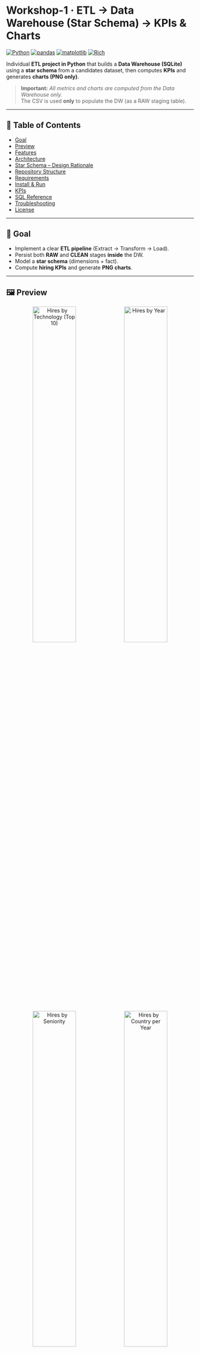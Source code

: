 # Workshop-1 · ETL → Data Warehouse (Star Schema) → KPIs & Charts

[![Python](https://img.shields.io/badge/Python-3.10%2B-3776AB)](https://www.python.org/)
[![pandas](https://img.shields.io/badge/pandas-2.x-150458)](https://pandas.pydata.org/)
[![matplotlib](https://img.shields.io/badge/matplotlib-3.x-11557c)](https://matplotlib.org/)
[![Rich](https://img.shields.io/badge/Rich-Console_Formatting-3fb950)](https://github.com/Textualize/rich)

Individual **ETL project in Python** that builds a **Data Warehouse (SQLite)** using a **star schema** from a candidates dataset, then computes **KPIs** and generates **charts (PNG only)**.

> **Important:** *All metrics and charts are computed from the Data Warehouse only.*  
> The CSV is used **only** to populate the DW (as a RAW staging table).

---

## 🧭 Table of Contents
- [Goal](#goal)
- [Preview](#preview)
- [Features](#features)
- [Architecture](#architecture)
- [Star Schema – Design Rationale](#star-schema--design-rationale)
- [Repository Structure](#repository-structure)
- [Requirements](#requirements)
- [Install & Run](#install--run)
- [KPIs](#kpis)
- [SQL Reference](#sql-reference)
- [Troubleshooting](#troubleshooting)
- [License](#license)

---

## 🎯 Goal
- Implement a clear **ETL pipeline** (Extract → Transform → Load).
- Persist both **RAW** and **CLEAN** stages **inside** the DW.
- Model a **star schema** (dimensions + fact).
- Compute **hiring KPIs** and generate **PNG charts**.

---

## 🖼️ Preview

<p align="center">
  <img src="visuals/contrataciones_tecnologia.png" alt="Hires by Technology (Top 10)" width="48%" />
  <img src="visuals/contrataciones_anio.png" alt="Hires by Year" width="48%" />
</p>
<p align="center">
  <img src="visuals/contrataciones_seniority.png" alt="Hires by Seniority" width="48%" />
  <img src="visuals/contrataciones_pais_anio.png" alt="Hires by Country per Year" width="48%" />
</p>

> The `visuals/` folder is generated by `main.py` and contains all PNG charts.

---

## ✨ Features
- **DW-driven analytics:** KPIs/charts query **SQLite** (not the CSV).
- **RAW staging** in DW: exact CSV snapshot → `RawCandidates`.
- **CLEAN** in DW: normalized/typed dataset → `CleanCandidates`.
- **Star schema** in DW: `Dim*` + `FactHires`.
- **Console KPIs** with **Rich**.
- **PNG charts** with **Matplotlib** → `visuals/`.

---

## 🏗️ Architecture

### Data Flow
```mermaid
flowchart LR
  A["CSV: data/candidates.csv"];
  B["RawCandidates (DW)"];
  C["CleanCandidates (DW)"];
  D["DimCandidate"];
  E["DimTechnology"];
  F["DimCountry"];
  G["DimDate"];
  H["FactHires"];
  I["KPIs (SQL)"];
  J["Charts (PNG)"];

  A -->|Extract| B;
  B -->|Transform| C;
  C --> D;
  C --> E;
  C --> F;
  C --> G;
  D --> H;
  E --> H;
  F --> H;
  G --> H;
  H --> I;
  H --> J;
````

### Star Schema (ER)

```mermaid
erDiagram
  DIMCANDIDATE ||--o{ FACTHIRES : candidate_id
  DIMTECHNOLOGY ||--o{ FACTHIRES : technology_id
  DIMCOUNTRY ||--o{ FACTHIRES : country_id
  DIMDATE ||--o{ FACTHIRES : date_id

  DIMCANDIDATE {
    int    candidate_id PK
    string first_name
    string last_name
    string email
    string seniority
    int    yoe
  }

  DIMTECHNOLOGY {
    int    technology_id PK
    string technology
  }

  DIMCOUNTRY {
    int    country_id PK
    string country
  }

  DIMDATE {
    int    date_id PK
    string full_date
    int    year
    int    month
    int    day
  }

  FACTHIRES {
    int   fact_id PK
    int   candidate_id FK
    int   technology_id FK
    int   country_id FK
    int   date_id FK
    float code_challenge_score
    float technical_interview_score
    int   hired
  }
```

---

## Star Schema – Design Rationale

* **Fact grain:** one row per application (candidate × application date) with `code_challenge_score`, `technical_interview_score`, and `hired`.
* **Dimensions:**

  * `DimCandidate` — attributes for segmentation (seniority, `yoe`), stable identifiers (`email`).
  * `DimTechnology` — technology associated to the process.
  * `DimCountry` — geographic breakdown and focus countries.
  * `DimDate` — standardized calendar cuts (year/month/day).
* **Why this works:** directly answers KPIs (by tech/year/seniority/country) and supports derived metrics (hire rate, averages) with simple, efficient SQL.

---

## 📁 Repository Structure

```
workshop1_etl/
├─ data/
│  └─ candidates.csv          # (NOT committed) — only to populate the DW
├─ dw/
│  └─ workshop1_dw.sqlite     # (generated) — the SQLite DW
├─ sql/
│  └─ queries.sql             # KPI queries (reference)
├─ src/
│  ├─ __init__.py
│  ├─ extract.py              # CSV → DataFrame
│  ├─ transform.py            # normalize/derive → CLEAN schema
│  └─ load.py                 # RAW/CLEAN/STAR loaders (SQLite)
├─ visuals/                   # PNG charts (Matplotlib)
├─ main.py                    # Orchestrates: CSV→RAW→CLEAN→STAR → KPIs/PNG
├─ requirements.txt
├─ .gitignore
└─ README.md
```

---

## ✅ Requirements

* **Python 3.10+**
* Install:

  ```bash
  pip install -r requirements.txt
  ```

  Uses: `pandas`, `matplotlib`, `rich`

---

## ⚙️ Install & Run

```bash
# optional venv
python -m venv .venv
# Windows: .venv\Scripts\Activate.ps1
# macOS/Linux: source .venv/bin/activate

pip install -r requirements.txt

# place semicolon-separated CSV:
#   data/candidates.csv
python main.py
```

Outputs:

* DW at `dw/workshop1_dw.sqlite`
* KPIs (console, via Rich)
* PNG charts in `visuals/`

> CSV schema and details: see `data/README.md`.

---

## 📊 KPIs

All KPIs are computed from **FactHires** joined with dimensions:

1. **Hires by technology** — Hires, Total, Rate %
2. **Hires by year** — Hires, Total, Rate %
3. **Hires by seniority** — Hires, Total, Rate %
4. **Hires by country (per year)** — Trend for US/Brazil/Colombia/Ecuador
5. **Hiring rate by country (%)** — Country ranking
6. **Average scores (Hired vs Not)** — Code Challenge & Interview

---

## 🧾 SQL Reference

See `sql/queries.sql` for the exact SQL used for the KPIs.

---

## 🛠️ Troubleshooting

* CSV delimiter **must be `;`** and encoding **UTF-8**.
* Dates **YYYY-MM-DD**.
* Windows line-endings notice (`LF → CRLF`): harmless.
* `sqlite3.OperationalError: database is locked` → close any app using the `.sqlite` and rerun.
* If you changed CSV headers, the pipeline automatically normalizes them; ensure the CSV has at least: first/last name, email, seniority, `yoe`, technology, country, application date, code/interview scores.

---

## 📜 License

MIT © 2025 — ShadowBlack33
